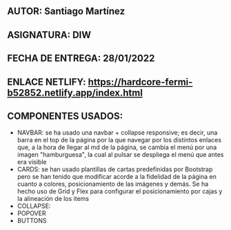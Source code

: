 ## AUTOR: Santiago Martínez
## ASIGNATURA: DIW
## FECHA DE ENTREGA: 28/01/2022

## ENLACE NETLIFY: https://hardcore-fermi-b52852.netlify.app/index.html

## COMPONENTES USADOS:
<ul>
    <li>NAVBAR: se ha usado una navbar + collapse responsive; es decir, una barra en el top de la página por la que navegar por los distintos enlaces que, a la hora de llegar al md de la página, se cambia el menú por una imagen "hamburguesa", la cual al pulsar se despliega el menú que antes era visible</li>
    <li>CARDS: se han usado plantillas de cartas predefinidas por Bootstrap pero se han tenido que modificar acorde a la fidelidad de la página en cuanto a colores, posicionamiento de las imágenes y demás. Se ha hecho uso de Grid y Flex para configurar el posicionamiento por cajas y la alineación de los items</li>
    <li>COLLAPSE: </li>
    <li>POPOVER</li>
    <li>BUTTONS</li>
</ul>
